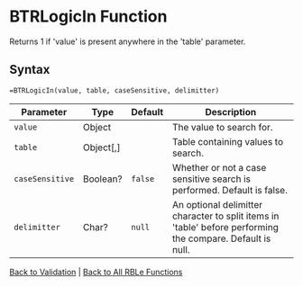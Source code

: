 # BTRLogicIn Function

Returns 1 if 'value' is present anywhere in the 'table' parameter.

## Syntax

```excel
=BTRLogicIn(value, table, caseSensitive, delimitter)
```

Parameter | Type | Default | Description
---|---|---|---
`value` | Object |  | The value to search for.
`table` | Object[,] |  | Table containing values to search.
`caseSensitive` | Boolean? | `false` | Whether or not a case sensitive search is performed. Default is false.
`delimitter` | Char? | `null` | An optional delimitter character to split items in 'table' before performing the compare.  Default is null.

[Back to Validation](Readme.md) | [Back to All RBLe Functions](/RBLe/RBLe.md#function-documentation)